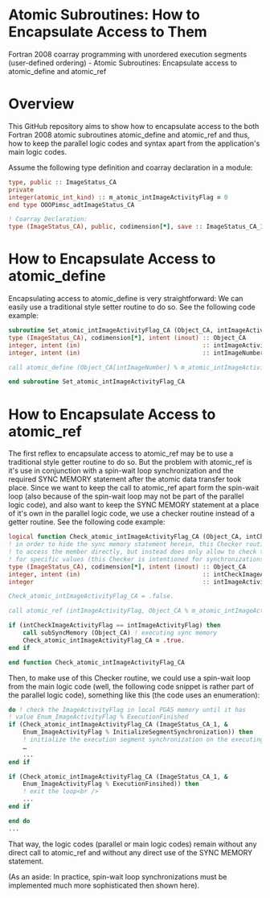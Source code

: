 # Atomic Subroutines: How to Encapsulate Access to Them

Fortran 2008 coarray programming with unordered execution segments (user-defined ordering) - Atomic Subroutines: Encapsulate access to atomic_define and atomic_ref

# Overview

This GitHub repository aims to show how to encapsulate access to the both Fortran 2008 atomic subroutines atomic_define and atomic_ref and thus, how to keep the parallel logic codes and syntax apart from the application's main logic codes.

Assume the following type definition and coarray declaration in a module:

```fortran
type, public :: ImageStatus_CA
private
integer(atomic_int_kind) :: m_atomic_intImageActivityFlag = 0
end type OOOPimsc_adtImageStatus_CA

! Coarray Declaration:
type (ImageStatus_CA), public, codimension[*], save :: ImageStatus_CA_1
```

# How to Encapsulate Access to atomic_define

Encapsulating access to atomic_define is very straightforward: We can easily use a traditional style setter routine to do so. See the following code example:

```fortran
subroutine Set_atomic_intImageActivityFlag_CA (Object_CA, intImageActivityFlag, intImageNumber)
type (ImageStatus_CA), codimension[*], intent (inout) :: Object_CA
integer, intent (in)                                  :: intImageActivityFlag
integer, intent (in)                                  :: intImageNumber

call atomic_define (Object_CA[intImageNumber] % m_atomic_intImageActivityFlag, intImageActivityFlag)

end subroutine Set_atomic_intImageActivityFlag_CA
```

# How to Encapsulate Access to atomic_ref

The first reflex to encapsulate access to atomic_ref may be to use a traditional style getter routine to do so. But the problem with atomic_ref is it's use in conjunction with a spin-wait loop synchronization and the required SYNC MEMORY statement after the atomic data transfer took place. Since we want to keep the call to atomic_ref apart form the spin-wait loop (also because of the spin-wait loop may not be part of the parallel logic code), and also want to keep the SYNC MEMORY statement at a place of it's own in the parallel logic code, we use a checker routine instead of a getter routine. See the following code example:

```fortran
logical function Check_atomic_intImageActivityFlag_CA (Object_CA, intCheckImageActivityFlag)
! in order to hide the sync memory statement herein, this Checker routine does not allow
! to access the member directly, but instead does only allow to check the atomic member
! for specific values (this Checker is intentioned for synchronizations)
type (ImageStatus_CA), codimension[*], intent (inout) :: Object_CA
integer, intent (in)                                  :: intCheckImageActivityFlag
integer                                               :: intImageActivityFlag

Check_atomic_intImageActivityFlag_CA = .false.

call atomic_ref (intImageActivityFlag, Object_CA % m_atomic_intImageActivityFlag)

if (intCheckImageActivityFlag == intImageActivityFlag) then
    call subSyncMemory (Object_CA) ! executing sync memory
    Check_atomic_intImageActivityFlag_CA = .true.
end if

end function Check_atomic_intImageActivityFlag_CA
```

Then, to make use of this Checker routine, we could use a spin-wait loop from the main logic code (well, the following code snippet is rather part of the parallel logic code), something like this (the code uses an enumeration):

```fortran
do ! check the ImageActivityFlag in local PGAS memory until it has
! value Enum_ImageActivityFlag % ExecutionFinished
if (Check_atomic_intImageActivityFlag_CA (ImageStatus_CA_1, &
    Enum_ImageActivityFlag % InitializeSegmentSynchronization)) then
    ! initialize the execution segment synchronization on the executing image
    …
    ...
end if

if (Check_atomic_intImageActivityFlag_CA (ImageStatus_CA_1, &
    Enum_ImageActivityFlag % ExecutionFinsihed)) then
    ! exit the loop<br />
    ...
end if

end do
...
```

That way, the logic codes (parallel or main logic codes) remain without any direct call to atomic_ref and without any direct use of the SYNC MEMORY statement.

(As an aside: In practice, spin-wait loop synchronizations must be implemented much more sophisticated then shown here).
